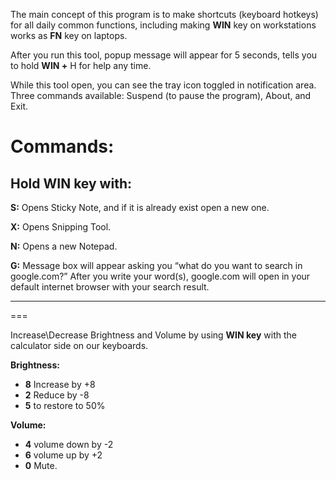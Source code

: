 The main concept of this program is to make shortcuts (keyboard hotkeys) for all daily common functions, including making **WIN** key on workstations works as **FN** key on laptops.

After you run this tool, popup message will appear for 5 seconds, tells you to hold **WIN +** H for help any time.


While this tool open, you can see the tray icon toggled in notification area. Three commands available: Suspend
(to pause the program), About, and Exit.

**Commands:**
=========
## Hold  **WIN key** with:

**S:**
Opens Sticky Note, and if it is already exist open a new one.

**X:**
Opens Snipping Tool.

**N:**
Opens a new Notepad.

**G:**
Message box will appear asking you “what do you want to search in google.com?”
After you write your word(s), google.com will open in your default internet browser with your search result.

---


===



Increase\Decrease Brightness and Volume by using **WIN key** with the calculator side on our keyboards.

**Brightness:**
- **8** Increase by +8
- **2**  Reduce by -8
- **5** to restore to 50%

**Volume:**
- **4** volume down by -2
- **6** volume up by +2
- **0** Mute.
